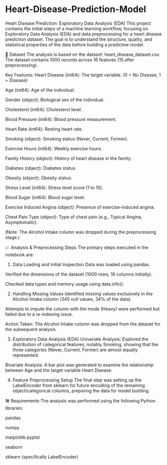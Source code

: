 # Heart-Disease-Prediction-Model
Heart Disease Prediction: Exploratory Data Analysis (EDA)
This project contains the initial steps of a machine learning workflow, focusing on Exploratory Data Analysis (EDA) and data preprocessing for a heart disease prediction dataset. The goal is to understand the structure, quality, and statistical properties of the data before building a predictive model.

📁 Dataset
The analysis is based on the dataset: heart_disease_dataset.csv. The dataset contains 1000 records across 16 features (15 after preprocessing).

Key Features:
Heart Disease (int64): The target variable. (0 = No Disease, 1 = Disease)

Age (int64): Age of the individual.

Gender (object): Biological sex of the individual.

Cholesterol (int64): Cholesterol level.

Blood Pressure (int64): Blood pressure measurement.

Heart Rate (int64): Resting heart rate.

Smoking (object): Smoking status (Never, Current, Former).

Exercise Hours (int64): Weekly exercise hours.

Family History (object): History of heart disease in the family.

Diabetes (object): Diabetes status.

Obesity (object): Obesity status.

Stress Level (int64): Stress level score (1 to 10).

Blood Sugar (int64): Blood sugar level.

Exercise Induced Angina (object): Presence of exercise-induced angina.

Chest Pain Type (object): Type of chest pain (e.g., Typical Angina, Asymptomatic).

(Note: The Alcohol Intake column was dropped during the preprocessing stage.)

📈 Analysis & Preprocessing Steps
The primary steps executed in the notebook are:

1. Data Loading and Initial Inspection
Data was loaded using pandas.

Verified the dimensions of the dataset (1000 rows, 16 columns initially).

Checked data types and memory usage using data.info().

2. Handling Missing Values
Identified missing values exclusively in the Alcohol Intake column (340 null values, 34% of the data).

Attempts to impute the column with the mode (Heavy) were performed but failed due to a re-indexing issue.

Action Taken: The Alcohol Intake column was dropped from the dataset for the subsequent analysis.

3. Exploratory Data Analysis (EDA)
Univariate Analysis: Explored the distribution of categorical features, notably Smoking, showing that the three categories (Never, Current, Former) are almost equally represented.

Bivariate Analysis: A bar plot was generated to examine the relationship between Age and the target variable Heart Disease.

4. Feature Preprocessing Setup
The final step was setting up the LabelEncoder from sklearn for future encoding of the remaining object/categorical columns, preparing the data for model building.

🛠️ Requirements
The analysis was performed using the following Python libraries:

pandas

numpy

matplotlib.pyplot

seaborn

sklearn (specifically LabelEncoder)
